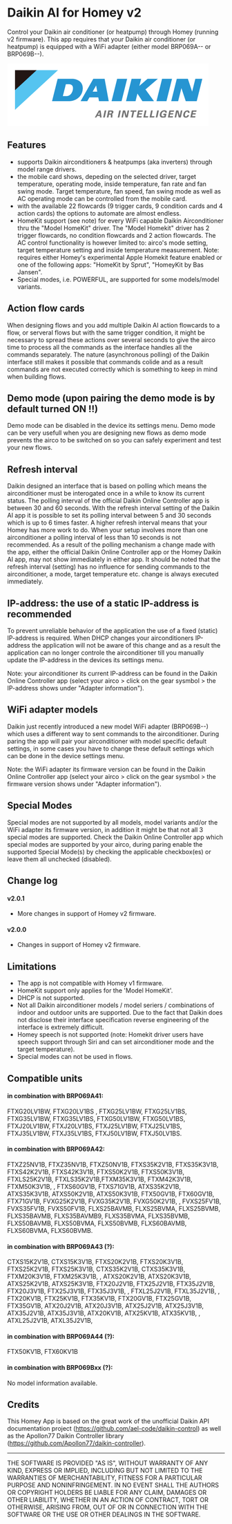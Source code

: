 # Daikin AI for Homey v2
Control your Daikin air conditioner (or heatpump) through Homey (running v2 firmware). This app requires that your Daikin air conditioner (or heatpump) is equipped with a WiFi adapter (either model BRP069A-- or BRP069B--).

![Daikin logo](https://github.com/PeterEIER/nl.climate.daikin/raw/master/assets/images/Daikin-logo-wide.png)

## Features
- supports Daikin airconditioners & heatpumps (aka inverters) through model range drivers.
- the mobile card shows, depeding on the selected driver, target temperature, operating mode, inside temperature, fan rate and fan swing mode. Target temperature, fan speed, fan swing mode as well as AC operating mode can be controlled from the mobile card.
- with the available 22 flowcards (9 trigger cards, 9 condition cards and 4 action cards) the options to automate are almost endless.
- HomeKit support (see note) for every WiFi capable Daikin Airconditioner thru the "Model HomeKit" driver. The "Model Homekit" driver has 2 trigger flowcards, no condition flowcards and 2 action flowcards. The AC control functionality is however limited to: airco's mode setting, target temperature setting and inside temperature measurement.
  Note: requires either Homey's experimental Apple Homekit feature enabled or one of the following apps: "HomeKit by Sprut", "HomeyKit by Bas Jansen".
- Special modes, i.e. POWERFUL, are supported for some models/model variants.

## Action flow cards
When designing flows and you add multiple Daikin AI action flowcards to a flow, or serveral flows but with the same trigger condition, it might be necessary to spread these actions over several seconds to give the airco time to process all the commands as the interface handles all the commands separately. The nature (asynchronous polling) of the Daikin interface still makes it possible that commands colide and as a result commands are not executed correctly which is something to keep in mind when building flows.

## Demo mode (upon pairing the demo mode is by default turned ON !!)
Demo mode can be disabled in the device its settings menu. Demo mode can be very usefull when you are designing new flows as demo mode prevents the airco to be switched on so you can safely experiment and test your new flows.

## Refresh interval
Daikin designed an interface that is based on polling which means the airconditioner must be interogated once in a while to know its current status. The polling interval of the official Daikin Online Controller app is between 30 and 60 seconds. With the refresh interval setting of the Daikin AI app it is possible to set its polling interval between 5 and 30 seconds which is up to 6 times faster. A higher refresh interval means that your Homey has more work to do. When your setup involves more than one airconditioner a polling interval of less than 10 seconds is not recommended. As a result of the polling mechanism a change made with the app, either the official Daikin Online Controller app or the Homey Daikin AI app, may not show immediately in either app. It should be noted that the refresh interval (setting) has no influence for sending commands to the airconditioner, a mode, target temperature etc. change is always executed immediately.

## IP-address: the use of a static IP-address is recommended
To prevent unreliable behavior of the application the use of a fixed (static) IP-address is required. When DHCP changes your airconditioners IP-address the application will not be aware of this change and as a result the application can no longer controle the airconditioner till you manually update the IP-address in the devices its settings menu. 

Note: your airconditioner its current IP-address can be found in the Daikin Online Controller app (select your airco > click on the gear sysmbol > the IP-address shows under "Adapter information").  

## WiFi adapter models
Daikin just recently introduced a new model WiFi adapter (BRP069B--) which uses a different way to sent commands to the airconditioner. During paring the app will pair your airconditioner with model specific default settings, in some cases you have to change these default settings which can be done in the device settings menu.

Note: the WiFi adapter its firmware version can be found in the Daikin Online Controller app (select your airco > click on the gear sysmbol > the firmware version shows under "Adapter information").  

## Special Modes
Special modes are not supported by all models, model variants and/or the WiFi adapter its firmware version, in addition it might be that not all 3 special modes are supported. Check the Daikin Online Controller app which special modes are supported by your airco, during paring enable the supported Special Mode(s) by checking the applicable checkbox(es) or leave them all unchecked (disabled).

## Change log
#### v2.0.1
- More changes in support of Homey v2 firmware.

#### v2.0.0
- Changes in support of Homey v2 firmware.

## Limitations
- The app is not compatible with Homey v1 firmware.
- HomeKit support only applies for the 'Model HomeKit'.
- DHCP is not supported.
- Not all Daikin airconditioner models / model seriers / combinations of indoor and outdoor units are supported. Due to the fact that Daikin does not disclose their interface specification reverse engineering of the interface is extremely difficult.
- Homey speech is not supported (note: Homekit driver users have speech support through Siri and can set airconditioner mode and the target temperature).
- Special modes can not be used in flows.

## Compatible units
#### in combination with BRP069A41:
FTXG20LV1BW, FTXG20LV1BS , FTXG25LV1BW, FTXG25LV1BS, FTXG35LV1BW, FTXG35LV1BS, FTXG50LV1BW, FTXG50LV1BS, FTXJ20LV1BW, FTXJ20LV1BS, FTXJ25LV1BW, FTXJ25LV1BS, FTXJ35LV1BW, FTXJ35LV1BS, FTXJ50LV1BW, FTXJ50LV1BS.

#### in combination with BRP069A42:
FTXZ25NV1B, FTXZ35NV1B, FTXZ50NV1B, FTXS35K2V1B, FTXS35K3V1B, FTXS42K2V1B, FTXS42K3V1B, FTXS50K2V1B, FTXS50K3V1B, FTXLS25K2V1B, FTXLS35K2V1B,FTXM35K3V1B, FTXM42K3V1B, FTXM50K3V1B, , FTXS60GV1B, FTXS71GV1B, ATXS35K2V1B, ATXS35K3V1B, ATXS50K2V1B, ATXS50K3V1B, FTX50GV1B, FTX60GV1B, FTX71GV1B, FVXG25K2V1B, FVXG35K2V1B, FVXG50K2V1B, , FVXS25FV1B, FVXS35FV1B, FVXS50FV1B, FLXS25BAVMB, FLXS25BVMA, FLXS25BVMB, FLXS35BAVMB, FLXS35BAVMB9, FLXS35BVMA, FLXS35BVMB, FLXS50BAVMB, FLXS50BVMA, FLXS50BVMB, FLXS60BAVMB, FLXS60BVMA, FLXS60BVMB.

#### in combination with BRP069A43 (?):
CTXS15K2V1B, CTXS15K3V1B, FTXS20K2V1B, FTXS20K3V1B, FTXS25K2V1B, FTXS25K3V1B, CTXS35K2V1B, CTXS35K3V1B, FTXM20K3V1B, FTXM25K3V1B, , ATXS20K2V1B, ATXS20K3V1B, ATXS25K2V1B, ATXS25K3V1B, FTX20J2V1B, FTX25J2V1B, FTX35J2V1B, FTX20J3V1B, FTX25J3V1B, FTX35J3V1B, , FTXL25J2V1B, FTXL35J2V1B, , FTX20KV1B, FTX25KV1B, FTX35KV1B, FTX20GV1B, FTX25GV1B, FTX35GV1B, ATX20J2V1B, ATX20J3V1B, ATX25J2V1B, ATX25J3V1B, ATX35J2V1B, ATX35J3V1B, ATX20KV1B, ATX25KV1B, ATX35KV1B, , ATXL25J2V1B, ATXL35J2V1B,

#### in combination with BRP069A44 (?):
FTX50KV1B, FTX60KV1B

#### in combination with BRP069Bxx  (?):
No model information available.

## Credits
This Homey App is based on the great work of the unofficial Daikin API documentation project (https://github.com/ael-code/daikin-control) as well as the Apollon77 Daikin Controller library (https://github.com/Apollon77/daikin-controller).

---
THE SOFTWARE IS PROVIDED "AS IS", WITHOUT WARRANTY OF ANY KIND, EXPRESS OR IMPLIED, INCLUDING BUT NOT LIMITED TO THE WARRANTIES OF MERCHANTABILITY, FITNESS FOR A PARTICULAR PURPOSE AND NONINFRINGEMENT. IN NO EVENT SHALL THE AUTHORS OR COPYRIGHT HOLDERS BE LIABLE FOR ANY CLAIM, DAMAGES OR OTHER LIABILITY, WHETHER IN AN ACTION OF CONTRACT, TORT OR OTHERWISE, ARISING FROM, OUT OF OR IN CONNECTION WITH THE SOFTWARE OR THE USE OR OTHER DEALINGS IN THE SOFTWARE.
